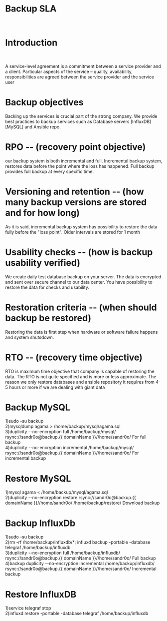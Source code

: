 <h1>Backup SLA</h1> <br>
<h1>Introduction</h1> <br>
<p>
A service-level agreement is a commitment between a service provider and a client. Particular aspects of the service – quality, availability, responsibilities are agreed between the service provider and the service user    
</p>
<h1>Backup objectives</h1>
<p>
Backing up the services is crucial part of the strong company. We provide best practices to backup services such as Database servers [InfluxDB][MySQL] and Ansible repo.
</p>
<h1>RPO -- (recovery point objective)</h1>
<p>
our backup system is both incremental and full. Incremental backup system, restores data before the point where the loss has
happened. Full backup provides full backup at every specific time.     
</p>                                                  
<h1>Versioning and retention -- (how many backup versions are stored and for how long)</h1>
<p>
As it is said, incremental backup system has possibility to restore the data fully before the "loss point". Older intervals are stored for 1                          month                                                       
</p>
<h1>Usability checks -- (how is backup usability verified)</h1>
<p>
We create daily test database backup on your server. The data is encrypted and sent over secure channel to our data center.     
You have possibility to restore the data for checks and usability.
</p>
<h1>Restoration criteria -- (when should backup be restored)</h1>
<p>
Restoring the data is first step when hardware or software failure happens and system shutsdown.   
</p>
<h1>RTO -- (recovery time objective)</h1>
<p>
RTO is maximum time objective that company is capable of restoring the data. The RTO is not quite specified   
and is more or less approximate. The reason we only restore databases and ansible repository it requires    
from 4-5 hours or more if we are dealing with giant data
</p>
<h1>Backup MySQL</h1>
<p>
1)sudo -su backup <br>
2)mysqldump agama > /home/backup/mysql/agama.sql<br>
3)duplicity --no-encryption full /home/backup/mysql/ rsync://sandr0o@backup.{{ domainName }}//home/sandr0o/ For full backup<br>
4)duplicity --no-encryption incremental /home/backup/mysql/ rsync://sandr0o@backup.{{ domainName }}//home/sandr0o/ For incremental backup<br>
</p>
<h1>Restore MySQL</h1>
<p>
1)mysql agama < /home/backup/mysql/agama.sql<br>
2)duplicity --no-encryption restore rsync://sandr0o@backup.{{ domainName }}//home/sandr0o/ /home/backup/restore/ Download backup<br>
</p>
<h1>Backup InfluxDb</h1>
<p>
1)sudo -su backup<br>
2)rm -rf /home/backup/influxdb/*; influxd backup -portable -database telegraf /home/backup/influxdb<br>
3)duplicity --no-encryption full /home/backup/influxdb/ rsync://sandr0o@backup.{{ domainName }}//home/sandr0o/ Full backup<br>
4)backup duplicity --no-encryption incremental /home/backup/influxdb/ rsync://sandr0o@backup.{{ domainName }}//home/sandr0o/ Incremental backup<br>
</p>
<h1>Restore InfluxDB</h1>
<p>
1)service telegraf stop<br>
2)influxd restore -portable -database telegraf /home/backup/influxdb<br>
</p>
